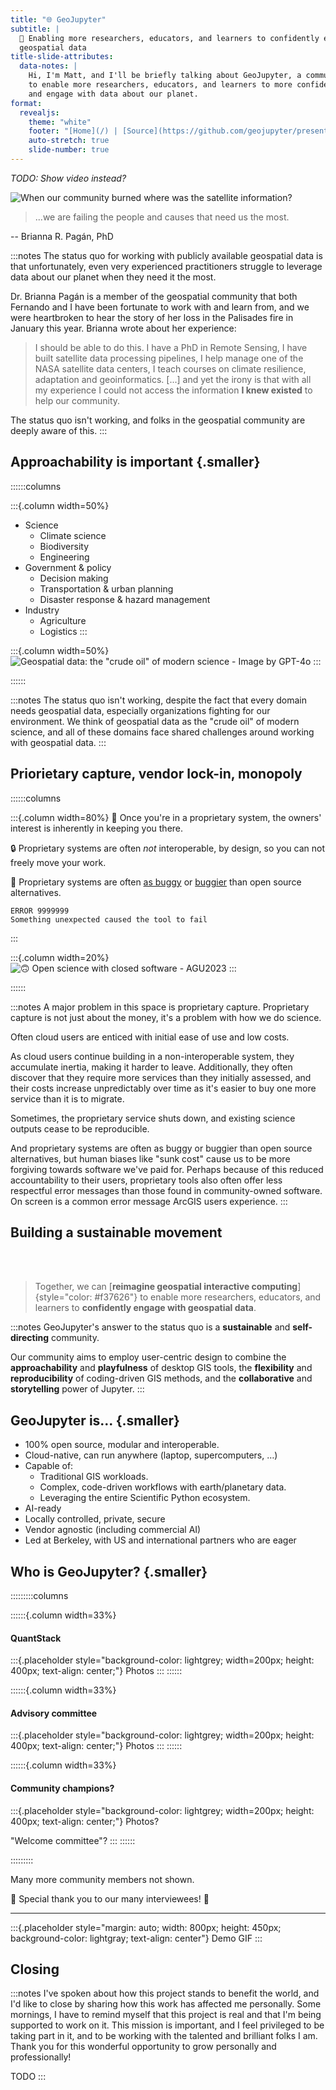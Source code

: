 ```yaml
---
title: "🌐 GeoJupyter"
subtitle: |
  💪 Enabling more researchers, educators, and learners to confidently engage with
  geospatial data
title-slide-attributes:
  data-notes: |
    Hi, I'm Matt, and I'll be briefly talking about GeoJupyter, a community which aims
    to enable more researchers, educators, and learners to more confidently interact
    and engage with data about our planet.
format:
  revealjs:
    theme: "white"
    footer: "[Home](/) | [Source](https://github.com/geojupyter/presentation-debrief)"
    auto-stretch: true 
    slide-number: true
---
```



_TODO: Show video instead?_

![[When our community burned where was the satellite information?](https://www.linkedin.com/pulse/when-our-community-burned-where-satellite-information-pag%C3%A1n-phd-8rxwf/?trackingId=goJI9VniOZAI3RGuoPXysA%3D%3D)](/assets/la-fire-aerial.png)


> ...we are failing the people and causes that need us the most.

-- Brianna R. Pagán, PhD

:::notes
The status quo for working with publicly available geospatial data is that
unfortunately, even very experienced practitioners struggle to leverage data about our
planet when they need it the most.

Dr. Brianna Pagán is a member of the geospatial community that both Fernando and I have
been fortunate to work with and learn from, and we were heartbroken to hear the story of
her loss in the Palisades fire in January this year. Brianna wrote about her experience:

> I should be able to do this. I have a PhD in Remote Sensing, I have built satellite
> data processing pipelines, I help manage one of the NASA satellite data centers, I
> teach courses on climate resilience, adaptation and geoinformatics. [...]  and yet the
> irony is that with all my experience I could not access the information **I knew
> existed** to help our community.

The status quo isn't working, and folks in the geospatial community are deeply aware of
this.
:::

## Approachability is important {.smaller}

::::::columns

:::{.column width=50%}
* Science
    * Climate science
    * Biodiversity
    * Engineering
* Government & policy
    * Decision making
    * Transportation & urban planning
    * Disaster response & hazard management
* Industry
    * Agriculture
    * Logistics
:::

:::{.column width=50%}
![Geospatial data: the "crude oil" of modern science - Image by GPT-4o](/assets/geospatial-data-as-crude-oil.png)
:::

::::::


:::notes
The status quo isn't working, despite the fact that every domain needs geospatial data,
especially organizations fighting for our environment.
We think of geospatial data as the "crude oil" of modern science, and all of these
domains face shared challenges around working with geospatial data.
:::


## Priorietary capture, vendor lock-in, monopoly

::::::columns

:::{.column width=80%}
:stop_sign: Once you're in a proprietary system, the owners' interest is inherently in
keeping you there.

:lock: Proprietary systems are often _not_ interoperable, by design, so you can not freely move your work.

:bug: Proprietary systems are often
[as buggy](https://www.reddit.com/r/ArcGIS/comments/1dp7308/i_feel_like_esri_releases_buggy_af_updates/)
or
[buggier](https://www.google.com/search?q=esri+error+999999)
than open source alternatives.

```text
ERROR 9999999
Something unexpected caused the tool to fail
```
:::

:::{.column width=20%}
![:upside_down_face: Open science with closed software - AGU2023](/assets/open-science-with-arcgis.png)
:::

::::::

:::notes
A major problem in this space is proprietary capture.
Proprietary capture is not just about the money, it's a problem with how we do science.

Often cloud users are enticed with initial ease of use and low costs.

As cloud users continue building in a non-interoperable system, they accumulate inertia,
making it harder to leave.
Additionally, they often discover that they require more services than they initially
assessed, and their costs increase unpredictably over time as it's easier to buy one
more service than it is to migrate.

Sometimes, the proprietary service shuts down, and existing science outputs cease to be
reproducible.

And proprietary systems are often as buggy or buggier than open source alternatives, but
human biases like "sunk cost" cause us to be more forgiving towards software we've paid
for.
Perhaps because of this reduced accountability to their users, proprietary tools also
often offer less respectful error messages than those found in community-owned software.
On screen is a common error message ArcGIS users experience.
:::


## Building a sustainable movement

<br/><br/>

> Together, we can
> [**reimagine geospatial interactive computing**]{style="color: #f37626"}
> to enable more researchers, educators, and learners to **confidently engage with
> geospatial data**.

:::notes
GeoJupyter's answer to the status quo is a **sustainable** and **self-directing** community.

Our community aims to employ user-centric design to combine the **approachability** and
**playfulness** of desktop GIS tools, the **flexibility** and **reproducibility** of
coding-driven GIS methods, and the **collaborative** and **storytelling** power of
Jupyter.
:::


## GeoJupyter is... {.smaller}

* 100% open source, modular and interoperable.
* Cloud-native, can run anywhere (laptop, supercomputers, …)
* Capable of:
    * Traditional GIS workloads.
    * Complex, code-driven workflows with earth/planetary data.
    * Leveraging the entire Scientific Python ecosystem.
* AI-ready
* Locally controlled, private, secure
* Vendor agnostic (including commercial AI)
* Led at Berkeley, with US and international partners who are eager


## Who is GeoJupyter? {.smaller}

:::::::::columns

::::::{.column width=33%}
#### QuantStack

:::{.placeholder style="background-color: lightgrey; width=200px; height: 400px; text-align: center;"}
Photos
:::
::::::

::::::{.column width=33%}
#### Advisory committee

:::{.placeholder style="background-color: lightgrey; width=200px; height: 400px; text-align: center;"}
Photos
:::
::::::

::::::{.column width=33%}
#### Community champions?

:::{.placeholder style="background-color: lightgrey; width=200px; height: 400px; text-align: center;"}
Photos?

"Welcome committee"?
:::
::::::

:::::::::

Many more community members not shown.

:bow: Special thank you to our many interviewees! :bow:


---

:::{.placeholder style="margin: auto; width: 800px; height: 450px; background-color: lightgray; text-align: center"}
Demo GIF
:::


## Closing

:::notes
I've spoken about how this project stands to benefit the world, and I'd like to close by sharing how this work has affected me personally.
Some mornings, I have to remind myself that this project is real and that I'm being supported to work on it.
This mission is important, and I feel privileged to be taking part in it, and to be working with the talented and brilliant folks I am.
Thank you for this wonderful opportunity to grow personally and professionally!

TODO
:::
